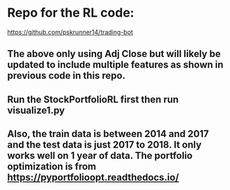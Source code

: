 # Repo for the RL code: 
https://github.com/pskrunner14/trading-bot 

## The above only using Adj Close but will likely be updated to include multiple features as shown in previous code in this repo.

## Run the StockPortfolioRL first then run visualize1.py

## Also, the train data is between 2014 and 2017 and the test data is just 2017 to 2018. It only works well on 1 year of data. The portfolio optimization is from https://pyportfolioopt.readthedocs.io/
